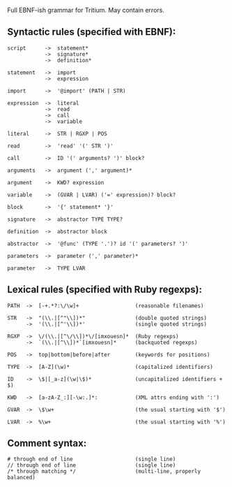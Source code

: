 Full EBNF-ish grammar for Tritium. May contain errors.

Syntactic rules (specified with EBNF):
--------------------------------------

    script      ->  statement*
                ->  signature*
                ->  definition*

    statement   ->  import
                ->  expression
                
    import      ->  '@import' (PATH | STR)

    expression  ->  literal
                ->  read
                ->  call
                ->  variable
    
    literal     ->  STR | RGXP | POS
                
    read        ->  'read' '(' STR ')'

    call        ->  ID '(' arguments? ')' block?

    arguments   ->  argument (',' argument)*

    argument    ->  KWD? expression

    variable    ->  (GVAR | LVAR) ('=' expression)? block?

    block       ->  '{' statement* '}'
    
    signature   ->  abstractor TYPE TYPE?
    
    definition  ->  abstractor block
    
    abstractor  ->  '@func' (TYPE '.')? id '(' parameters? ')'
        
    parameters  ->  parameter (',' parameter)*
    
    parameter   ->  TYPE LVAR


Lexical rules (specified with Ruby regexps):
--------------------------------------------

    PATH  ->  [-+.*?:\/\w]+                  (reasonable filenames)

    STR   ->  "(\\.|[^"\\])*"                (double quoted strings)
          ->  '(\\.|[^'\\])*'                (single quoted strings)

    RGXP  ->  \/(\\.|[^\/\\])*\/[imxouesn]*  (Ruby regexps)
          ->  `(\\.|[^\\])*`[imxouesn]*      (backquoted regexps)

    POS   ->  top|bottom|before|after        (keywords for positions)

    TYPE  ->  [A-Z](\w)*                     (capitalized identifiers)

    ID    ->  \$|[_a-z](\w|\$)*              (uncapitalized identifiers + $)
    
    KWD   ->  [a-zA-Z_:][-\w:.]*:            (XML attrs ending with ':')

    GVAR  ->  \$\w+                          (the usual starting with '$')

    LVAR  ->  %\w+                           (the usual starting with '%')

Comment syntax:
---------------

    # through end of line                    (single line)
    // through end of line                   (single line)
    /* through matching */                   (multi-line, properly balanced)